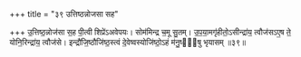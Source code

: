 +++
title = "३९ उत्तिष्ठन्नोजसा सह"

+++
उ॒त्तिष्ठ॒न्नोज॑सा स॒ह पी॒त्वी शिप्रे॑ऽअवेपयः। सोम॑मिन्द्र च॒मू सु॒तम्। उ॒प॒या॒मगृ॑हीतो॒ऽसीन्द्रा॑य॒ त्वौज॑सऽए॒ष ते॒ योनि॒रिन्द्रा॑य॒ त्वौज॑से। इन्द्रौ॑जि॒ष्ठौजि॑ष्ठ॒स्त्वं दे॒वेष्वस्योजि॑ष्ठो॒ऽहं म॑नु॒ष्ये᳖षु भृयासम् ॥३९॥
